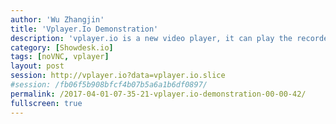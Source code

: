 ```yaml
---
author: 'Wu Zhangjin'
title: 'Vplayer.Io Demonstration'
description: 'vplayer.io is a new video player, it can play the recorded VNC sessions in noVNC format!'
category: [Showdesk.io]
tags: [noVNC, vplayer]
layout: post
session: http://vplayer.io?data=vplayer.io.slice
#session: /fb06f5b908bfcf4b07b5a6a1b6df0897/
permalink: /2017-04-01-07-35-21-vplayer.io-demonstration-00-00-42/
fullscreen: true
---
```

